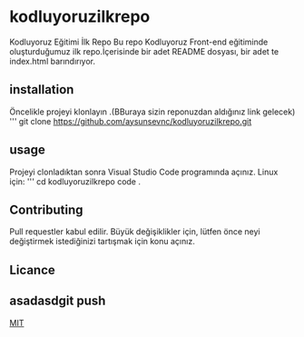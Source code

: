# kodluyoruzilkrepo
Kodluyoruz Eğitimi İlk Repo
Bu repo Kodluyoruz Front-end eğitiminde oluşturduğumuz ilk repo.İçerisinde bir adet README dosyası, bir adet te index.html barındırıyor.
## installation
Öncelikle projeyi klonlayın .(BBuraya sizin reponuzdan aldığınız link gelecek)
''' 
git clone https://github.com/aysunsevnc/kodluyoruzilkrepo.git

## usage 
Projeyi clonladıktan sonra Visual Studio Code programında açınız.
Linux için:
'''
cd kodluyoruzilkrepo
code .
## Contributing 
Pull requestler kabul edilir. Büyük değişiklikler için, lütfen önce neyi değiştirmek istediğinizi tartışmak için konu açınız.
## Licance 
## asadasdgit push

[MIT]()